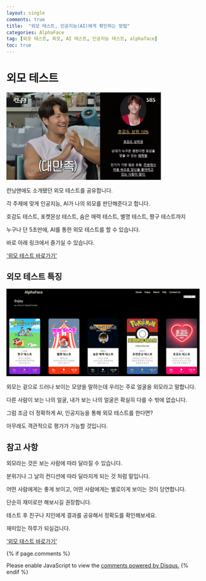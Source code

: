 ```yaml
---
layout: single
comments: true
title:  "외모 테스트, 인공지능(AI)에게 확인하는 방법"
categories: AlphaFace
tag: [외모 테스트, 외모, AI 테스트, 인공지능 테스트, alphaface]
toc: true
---
```



  <!-- Google addsense -->
  <script async src="https://pagead2.googlesyndication.com/pagead/js/adsbygoogle.js?client=ca-pub-2367691231152778"
    crossorigin="anonymous"></script>
  <!-- 상단 2개 -->
  <ins class="adsbygoogle" style="display:block" data-ad-client="ca-pub-2367691231152778" data-ad-slot="7442206282"
    data-ad-format="auto" data-full-width-responsive="true"></ins>
  <script>
    (adsbygoogle = window.adsbygoogle || []).push({});
  </script>


# 외모 테스트

![runningman](/assets/img/30-1.jpg)


런닝맨에도 소개됐던 외모 테스트를 공유합니다.

각 주제에 맞게 인공지능, AI가 나의 외모를 판단해준다고 합니다.

호감도 테스트, 포켓몬상 테스트, 숨은 매력 테스트, 별명 테스트, 짱구 테스트까지

누구나 단 5초만에,
AI를 통한 외모 테스트를 할 수 있습니다.


바로 아래 링크에서 즐기실 수 있습니다.

<a href="https://alphaface-ai.com/">'외모 테스트 바로가기'</a>



## 외모 테스트 특징

![alphaface](/assets/img/30-2.jpg)

외모는 겉으로 드러나 보이는 모양을 말하는데 우리는 주로 얼굴을 외모라고 말합니다.

다른 사람이 보는 나의 얼굴, 내가 보는 나의 얼굴은 확실히 다를 수 밖에 없습니다.

그럼 조금 더 정확하게 AI, 인공지능을 통해 외모 테스트를 한다면?

아무래도 객관적으로 평가가 가능할 것입니다.


## 참고 사항

외모라는 것은 보는 사람에 따라 달라질 수 있습니다.

분위기나 그 날의 컨디션에 따라 달라지게 되는 것 처럼 말입니다.

어떤 사람에게는 좋게 보이고, 어떤 사람에게는 별로이게 보이는 것이 당연합니다.

단순히 재미로만 해보시길 권장합니다.

테스트 후 친구나 지인에게 결과를 공유해서 정확도를 확인해보세요.

재미있는 하루가 되실겁니다.

<a href="https://alphaface-ai.com/">'외모 테스트 바로가기'</a>




  <!-- Google addsense -->
  <script async src="https://pagead2.googlesyndication.com/pagead/js/adsbygoogle.js?client=ca-pub-2367691231152778"
    crossorigin="anonymous"></script>
  <!-- alphaface.footer.add -->
  <ins class="adsbygoogle" style="display:block" data-ad-client="ca-pub-2367691231152778" data-ad-slot="8141421734"
    data-ad-format="auto" data-full-width-responsive="true"></ins>
  <script>
    (adsbygoogle = window.adsbygoogle || []).push({});
  </script>


{% if page.comments %}
<div id="disqus_thread"></div>
<script>
    /**
    *  RECOMMENDED CONFIGURATION VARIABLES: EDIT AND UNCOMMENT THE SECTION BELOW TO INSERT DYNAMIC VALUES FROM YOUR PLATFORM OR CMS.
    *  LEARN WHY DEFINING THESE VARIABLES IS IMPORTANT: https://disqus.com/admin/universalcode/#configuration-variables    */
    
    var disqus_config = function () {
    this.page.url = "{{ page.url | absolute_url }};";  // Replace PAGE_URL with your page's canonical URL variable
    this.page.identifier = "{{ page.id }}";; // Replace PAGE_IDENTIFIER with your page's unique identifier variable
    };
    
    (function() { // DON'T EDIT BELOW THIS LINE
    var d = document, s = d.createElement('script');
    s.src = 'https://alphafaceblog.disqus.com/embed.js';
    s.setAttribute('data-timestamp', +new Date());
    (d.head || d.body).appendChild(s);
    })();
</script>
<noscript>Please enable JavaScript to view the <a href="https://disqus.com/?ref_noscript">comments powered by Disqus.</a></noscript>
{% endif %}